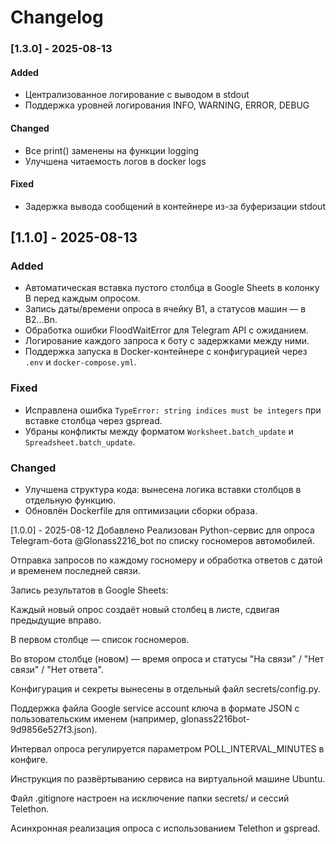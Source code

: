 # Changelog

### [1.3.0] - 2025-08-13
#### Added
- Централизованное логирование с выводом в stdout
- Поддержка уровней логирования INFO, WARNING, ERROR, DEBUG
#### Changed
- Все print() заменены на функции logging
- Улучшена читаемость логов в docker logs
#### Fixed
- Задержка вывода сообщений в контейнере из-за буферизации stdout


## [1.1.0] - 2025-08-13
### Added
- Автоматическая вставка пустого столбца в Google Sheets в колонку B перед каждым опросом.
- Запись даты/времени опроса в ячейку B1, а статусов машин — в B2...Bn.
- Обработка ошибки FloodWaitError для Telegram API с ожиданием.
- Логирование каждого запроса к боту с задержками между ними.
- Поддержка запуска в Docker-контейнере с конфигурацией через `.env` и `docker-compose.yml`.

### Fixed
- Исправлена ошибка `TypeError: string indices must be integers` при вставке столбца через gspread.
- Убраны конфликты между форматом `Worksheet.batch_update` и `Spreadsheet.batch_update`.

### Changed
- Улучшена структура кода: вынесена логика вставки столбцов в отдельную функцию.
- Обновлён Dockerfile для оптимизации сборки образа.


[1.0.0] - 2025-08-12
Добавлено
Реализован Python-сервис для опроса Telegram-бота @Glonass2216_bot по списку госномеров автомобилей.

Отправка запросов по каждому госномеру и обработка ответов с датой и временем последней связи.

Запись результатов в Google Sheets:

Каждый новый опрос создаёт новый столбец в листе, сдвигая предыдущие вправо.

В первом столбце — список госномеров.

Во втором столбце (новом) — время опроса и статусы "На связи" / "Нет связи" / "Нет ответа".

Конфигурация и секреты вынесены в отдельный файл secrets/config.py.

Поддержка файла Google service account ключа в формате JSON с пользовательским именем (например, glonass2216bot-9d9856e527f3.json).

Интервал опроса регулируется параметром POLL_INTERVAL_MINUTES в конфиге.

Инструкция по развёртыванию сервиса на виртуальной машине Ubuntu.

Файл .gitignore настроен на исключение папки secrets/ и сессий Telethon.

Асинхронная реализация опроса с использованием Telethon и gspread.

